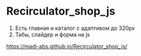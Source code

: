 # Recirculator_shop_js
1. Есть главная и каталог с адаптивом до 320px
2. Табы, слайдер и форма на js

https://madi-abs.github.io/Recirculator_shop_js/
